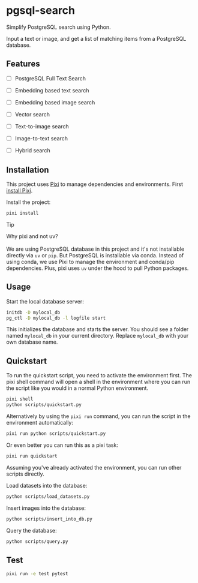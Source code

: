 # pgsql-search

Simplify PostgreSQL search using Python.


Input a text or image, and get a list of matching items from a PostgreSQL database.

## Features
- [ ] PostgreSQL Full Text Search
- [ ] Embedding based text search
- [ ] Embedding based image search
- [ ] Vector search
- [ ] Text-to-image search
- [ ] Image-to-text search
- [ ] Hybrid search


## Installation
This project uses [Pixi](https://prefix.dev/) to manage dependencies and environments. 
First [install Pixi](https://pixi.sh/latest/). 

Install the project:

```bash
pixi install
```


> [!TIP]
> Why pixi and not uv? \
> \
> We are using PostgreSQL database in this project and it's not installable directly via `uv` or `pip`. But PostgreSQL is installable via conda.
> Instead of using conda, we use Pixi to manage the environment and conda/pip dependencies. Plus, pixi uses `uv` under the hood to pull Python packages.

## Usage

Start the local database server:

```bash
initdb -D mylocal_db
pg_ctl -D mylocal_db -l logfile start
```

This initializes the database and starts the server. You should see a folder named `mylocal_db` in your current directory.
Replace `mylocal_db` with your own database name. 

## Quickstart
To run the quickstart script, you need to activate the environment first. The pixi shell command will open a shell in the environment where you can run the script like you would in a normal Python environment.

```bash
pixi shell
python scripts/quickstart.py
```

Alternatively by using the `pixi run` command, you can run the script in the environment automatically:

```bash
pixi run python scripts/quickstart.py
```

Or even better you can run this as a pixi task:

```bash
pixi run quickstart
```

Assuming you've already activated the environment, you can run other scripts directly.

Load datasets into the database:

```bash
python scripts/load_datasets.py
```

Insert images into the database:

```bash
python scripts/insert_into_db.py
```

Query the database:

```bash
python scripts/query.py
```



## Test

```bash
pixi run -e test pytest
```

